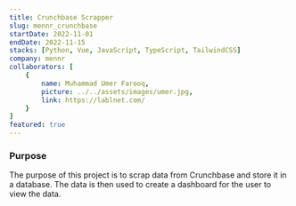 ```yaml
---
title: Crunchbase Scrapper
slug: mennr_crunchbase
startDate: 2022-11-01
endDate: 2022-11-15
stacks: [Python, Vue, JavaScript, TypeScript, TailwindCSS]
company: mennr
collaborators: [
    {
        name: Muhammad Umer Farooq,
        picture: ../../assets/images/umer.jpg,
        link: https://lablnet.com/
    }
]
featured: true
---
```


### Purpose
The purpose of this project is to scrap data from Crunchbase and store it in a database. The data is then used to create a dashboard for the user to view the data.
